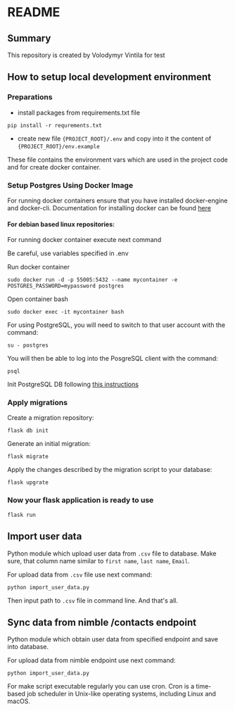 # README #

## Summary ##

This repository is created by Volodymyr Vintila for test

## How to setup local development environment

### Preparations ###

* install packages from requirements.txt file
```
pip install -r requrements.txt
```

* create new file `{PROJECT_ROOT}/.env` and copy into it the content of `{PROJECT_ROOT}/env.example`

These file contains the environment vars which are used in the project code and for create docker container.

### Setup Postgres Using Docker Image

For running docker containers ensure that you have installed docker-engine and docker-cli. Documentation for 
installing docker can be found [here](https://docs.docker.com/engine/install/) 

#### For debian based linux repositories:

For running docker container execute next command

Be careful, use variables specified in .env

Run docker container

```
sudo docker run -d -p 55005:5432 --name mycontainer -e POSTGRES_PASSWORD=mypassword postgres
```
Open container bash

```
sudo docker exec -it mycontainer bash
```

For using PostgreSQL, you will need to switch to that user account with the command:

```
su - postgres
```
You will then be able to log into the PosgreSQL client with the command:
```
psql
```

Init PostgreSQL DB following [this instructions](https://github.com/Volodyan08/github_study/blob/main/postgers/setup_postgres.md)

### Apply migrations

Create a migration repository:
```
flask db init
```
Generate an initial migration:
```
flask migrate
```
Apply the changes described by the migration script to your database:
```
flask upgrate
```

### Now your flask application is ready to use


```
flask run
```

## Import user data

Python module which upload user data from `.csv` file to database. Make sure, that column name similar to
`first name`, `last name`, `Email`.

For upload data from `.csv` file use next command: 

```
python import_user_data.py
```

Then input path to `.csv` file in command line. And that's all. 

## Sync data from nimble /contacts endpoint

Python module which obtain user data from specified endpoint and save into database.

For upload data from nimble endpoint use next command: 

```
python import_user_data.py
```
For make script executable regularly you can use cron. Cron is a time-based job scheduler in Unix-like operating 
systems, including Linux and macOS. 